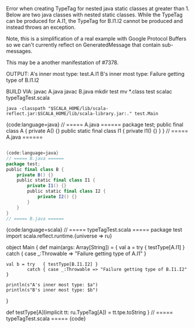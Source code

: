 Error when creating TypeTag for nested java static classes at greater than 1.  Below are two java classes with nested static classes.  While the TypeTag can be produced for A.I1, the TypeTag for B.I1.I2 cannot be produced and instead throws an exception.

Note, this is a simplification of a real example with Google Protocol Buffers so we can't currently reflect on GeneratedMessage that contain sub-messages.

This may be a another manifestation of #7378.

OUTPUT:
A's inner most type: test.A.I1
B's inner most type: Failure getting type of B.I1.I2

BUILD VIA:
    javac A.java
    javac B.java
    mkdir test
    mv *.class test
    scalac typeTagTest.scala

    java -classpath "$SCALA_HOME/lib/scala-reflect.jar:$SCALA_HOME/lib/scala-library.jar:." test.Main

{code:language=java}
// ===== A.java ======
package test;
public final class A {
    private A() {}
    public static final class I1 {
        private I1() {}
    }
}
// ===== A.java ======
```scala

{code:language=java}
// ===== B.java ======
package test;
public final class B {
    private B() {}
    public static final class I1 {
        private I1() {}
        public static final class I2 {
            private I2() {}
        }
    }
}
// ===== B.java ======
```

{code:language=scala}
// ===== typeTagTest.scala =====
package test
import scala.reflect.runtime.{universe => ru}

object Main {
  def main(args: Array[String]) = {
    val a = try   { testType[A.I1] }
            catch { case _:Throwable => "Failure getting type of A.I1" }
    
    val b = try   { testType[B.I1.I2] } 
            catch { case _:Throwable => "Failure getting type of B.I1.I2" }

    println(s"A's inner most type: $a")
    println(s"B's inner most type: $b")
  }

  def testType[A](implicit tt: ru.TypeTag[A]) = tt.tpe.toString
}
// ===== typeTagTest.scala =====
{code}
